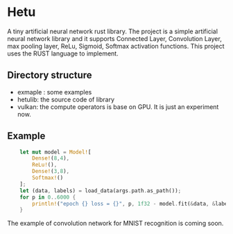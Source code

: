 # Hetu
A tiny artificial neural network rust library. 
The project is a simple artificial neural network library and it supports Connected Layer, Convolution Layer, max pooling layer, ReLu, Sigmoid, Softmax activation functions.  This project uses the RUST language to implement.
## Directory structure
- exmaple : some examples
- hetulib: the source code of library
- vulkan: the compute operators is base on GPU. It is just an experiment now.

## Example
``` rust
    let mut model = Model![
        Dense!(8,4),
        ReLu!(),
        Dense!(3,8),
        Softmax!()
    ];
    let (data, labels) = load_data(args.path.as_path());
    for p in 0..6000 {
        println!("epoch {} loss = {}", p, 1f32 - model.fit(&data, &labels, 0.01f32));
    }
```
The example of convolution network for MNIST recognition  is coming soon.